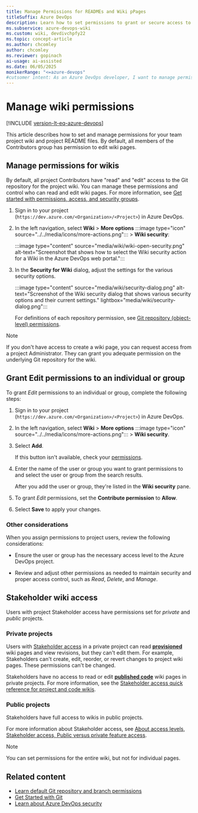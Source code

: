 ```yaml
---
title: Manage Permissions for READMEs and Wiki pPages
titleSuffix: Azure DevOps
description: Learn how to set permissions to grant or secure access to README files and your team project built-in wiki in Azure DevOps.
ms.subservice: azure-devops-wiki
ms.custom: wiki, devdivchpfy22
ms.topic: concept-article
ms.author: chcomley
author: chcomley
ms.reviewer: gopinach
ai-usage: ai-assisted
ms.date: 06/05/2025
monikerRange: "<=azure-devops"
#cutsomer intent: As an Azure DevOps developer, I want to manage permissions for README files and my team project wiki to ensure secure access for users.
---
```


# Manage wiki permissions

[!INCLUDE [version-lt-eq-azure-devops](../../includes/version-lt-eq-azure-devops.md)]

This article describes how to set and manage permissions for your team project wiki and project README files. By default, all members of the Contributors group has permission to edit wiki pages.

## Manage permissions for wikis

By default, all project Contributors have "read" and "edit" access to the Git repository for the project wiki. You can manage these permissions and control who can read and edit wiki pages. For more information, see [Get started with permissions, access, and security groups](../../organizations/security/about-permissions.md).

1. Sign in to your project (`https://dev.azure.com/<Organization>/<Project>`) in Azure DevOps.

1. In the left navigation, select **Wiki** > **More options** :::image type="icon" source="../../media/icons/more-actions.png"::: > **Wiki security**:

   :::image type="content" source="media/wiki/wiki-open-security.png" alt-text="Screenshot that shows how to select the Wiki security action for a Wiki in the Azure DevOps web portal.":::

1. In the **Security for Wiki** dialog, adjust the settings for the various security options.

   :::image type="content" source="media/wiki/security-dialog.png" alt-text="Screenshot of the Wiki security dialog that shows various security options and their current settings." lightbox="media/wiki/security-dialog.png":::

   For definitions of each repository permission, see [Git repository (object-level) permissions](../../organizations/security/permissions.md#git-repository-object-level).

> [!NOTE]
> If you don't have access to create a wiki page, you can request access from a project Administrator. They can grant you adequate permission on the underlying Git repository for the wiki.

## Grant Edit permissions to an individual or group

To grant *Edit* permissions to an individual or group, complete the following steps:

1. Sign in to your project (`https://dev.azure.com/<Organization>/<Project>`) in Azure DevOps.

1. In the left navigation, select **Wiki** > **More options** :::image type="icon" source="../../media/icons/more-actions.png"::: > **Wiki security**.

1. Select **Add**.

   If this button isn't available, check your [permissions](../../organizations/security/about-permissions.md).

1. Enter the name of the user or group you want to grant permissions to and select the user or group from the search results.

   After you add the user or group, they're listed in the **Wiki security** pane.

1. To grant *Edit* permissions, set the **Contribute permission** to **Allow**.

1. Select **Save** to apply your changes.

### Other considerations

When you assign permissions to project users, review the following considerations:

- Ensure the user or group has the necessary access level to the Azure DevOps project.

- Review and adjust other permissions as needed to maintain security and proper access control, such as *Read*, *Delete*, and *Manage*.

## Stakeholder wiki access

Users with project Stakeholder access have permissions set for *private* and *public* projects.

### Private projects

Users with [Stakeholder access](../../organizations/security/get-started-stakeholder.md) in a private project can read [**provisioned**](provisioned-vs-published-wiki.md) wiki pages and view revisions, but they can't edit them. For example, Stakeholders can't create, edit, reorder, or revert changes to project wiki pages. These permissions can't be changed.

Stakeholders have no access to read or edit [**published code**](provisioned-vs-published-wiki.md) wiki pages in private projects. For more information, see the [Stakeholder access quick reference for project and code wikis](../../organizations/security/stakeholder-access.md#public-versus-private-feature-access).

### Public projects

Stakeholders have full access to wikis in public projects.

For more information about Stakeholder access, see [About access levels, Stakeholder access, Public versus private feature access](../../organizations/security/stakeholder-access.md#public-versus-private-feature-access).

> [!NOTE]
> You can set permissions for the entire wiki, but not for individual pages.

## Related content

- [Learn default Git repository and branch permissions](../../organizations/security/default-git-permissions.md)
- [Get Started with Git](../../repos/git/gitquickstart.md)
- [Learn about Azure DevOps security](../../organizations/security/about-security-identity.md)